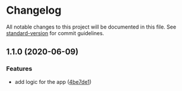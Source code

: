 # Changelog

All notable changes to this project will be documented in this file. See [standard-version](https://github.com/conventional-changelog/standard-version) for commit guidelines.

## 1.1.0 (2020-06-09)


### Features

* add logic for the app ([4be7de1](https://github.com/mayrop/honk-action/commit/4be7de1900354f8c1c4cb219ee55ee24f3d4a785))
